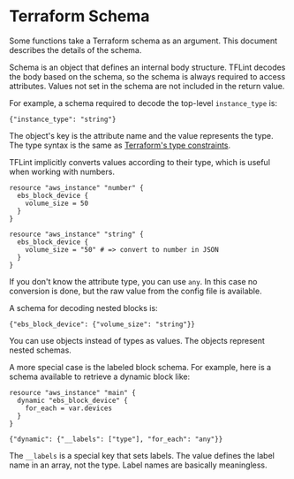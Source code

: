 # Terraform Schema

Some functions take a Terraform schema as an argument. This document describes the details of the schema.

Schema is an object that defines an internal body structure. TFLint decodes the body based on the schema, so the schema is always required to access attributes. Values not set in the schema are not included in the return value.

For example, a schema required to decode the top-level `instance_type` is:

```rego
{"instance_type": "string"}
```

The object's key is the attribute name and the value represents the type. The type syntax is the same as [Terraform's type constraints](https://developer.hashicorp.com/terraform/language/expressions/type-constraints).

TFLint implicitly converts values according to their type, which is useful when working with numbers.

```hcl
resource "aws_instance" "number" {
  ebs_block_device {
    volume_size = 50
  }
}

resource "aws_instance" "string" {
  ebs_block_device {
    volume_size = "50" # => convert to number in JSON
  }
}
```

If you don't know the attribute type, you can use `any`. In this case no conversion is done, but the raw value from the config file is available.

A schema for decoding nested blocks is:

```rego
{"ebs_block_device": {"volume_size": "string"}}
```

You can use objects instead of types as values. The objects represent nested schemas.

A more special case is the labeled block schema. For example, here is a schema available to retrieve a dynamic block like:

```hcl
resource "aws_instance" "main" {
  dynamic "ebs_block_device" {
    for_each = var.devices
  }
}
```

```rego
{"dynamic": {"__labels": ["type"], "for_each": "any"}}
```

The `__labels` is a special key that sets labels. The value defines the label name in an array, not the type. Label names are basically meaningless.
